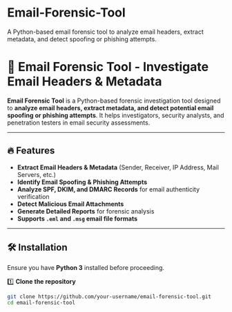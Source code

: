 # Email-Forensic-Tool
A Python-based email forensic tool to analyze email headers, extract metadata, and detect spoofing or phishing attempts.

# 📧 Email Forensic Tool - Investigate Email Headers & Metadata  

**Email Forensic Tool** is a Python-based forensic investigation tool designed to **analyze email headers, extract metadata, and detect potential email spoofing or phishing attempts**. It helps investigators, security analysts, and penetration testers in email security assessments.

---

## 🔥 Features  
- **Extract Email Headers & Metadata** (Sender, Receiver, IP Address, Mail Servers, etc.)  
- **Identify Email Spoofing & Phishing Attempts**  
- **Analyze SPF, DKIM, and DMARC Records** for email authenticity verification  
- **Detect Malicious Email Attachments**  
- **Generate Detailed Reports** for forensic analysis  
- **Supports `.eml` and `.msg` email file formats**  

---

## 🛠️ Installation  
Ensure you have **Python 3** installed before proceeding.

1️⃣ **Clone the repository**  
```sh
git clone https://github.com/your-username/email-forensic-tool.git
cd email-forensic-tool
